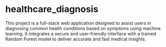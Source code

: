 # healthcare_diagnosis
This project is a full-stack web application designed to assist users in diagnosing common health conditions based on symptoms using machine learning. It integrates a secure and user-friendly interface with a trained Random Forest model to deliver accurate and fast medical insights.
